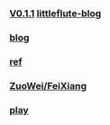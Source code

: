 ### [V0.1.1](https://github.com/littleflute/chess/edit/master/README.md) [littleflute-blog](https://littleflute.github.io/blog)
### [blog](https://littleflute.github.io/blog/)
### [ref](ref)
### [ZuoWei/FeiXiang](ZuoWei/FeiXiang)
### [play](play)
